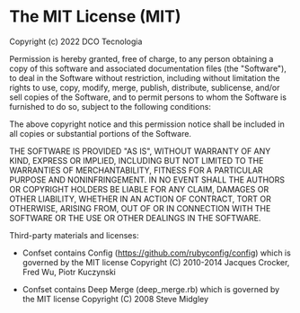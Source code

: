 # The MIT License (MIT)

Copyright (c) 2022 DCO Tecnologia

Permission is hereby granted, free of charge, to any person obtaining a copy
of this software and associated documentation files (the "Software"), to deal
in the Software without restriction, including without limitation the rights
to use, copy, modify, merge, publish, distribute, sublicense, and/or sell
copies of the Software, and to permit persons to whom the Software is
furnished to do so, subject to the following conditions:

The above copyright notice and this permission notice shall be included in
all copies or substantial portions of the Software.

THE SOFTWARE IS PROVIDED "AS IS", WITHOUT WARRANTY OF ANY KIND, EXPRESS OR
IMPLIED, INCLUDING BUT NOT LIMITED TO THE WARRANTIES OF MERCHANTABILITY,
FITNESS FOR A PARTICULAR PURPOSE AND NONINFRINGEMENT. IN NO EVENT SHALL THE
AUTHORS OR COPYRIGHT HOLDERS BE LIABLE FOR ANY CLAIM, DAMAGES OR OTHER
LIABILITY, WHETHER IN AN ACTION OF CONTRACT, TORT OR OTHERWISE, ARISING FROM,
OUT OF OR IN CONNECTION WITH THE SOFTWARE OR THE USE OR OTHER DEALINGS IN
THE SOFTWARE.

Third-party materials and licenses:

* Confset contains Config (<https://github.com/rubyconfig/config>) which is governed by the MIT license
  Copyright (C) 2010-2014 Jacques Crocker, Fred Wu, Piotr Kuczynski

* Confset contains Deep Merge (deep_merge.rb) which is governed by the MIT license
  Copyright (C) 2008 Steve Midgley
